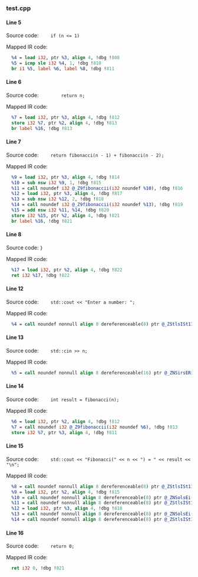 ### test.cpp

#### Line 5
Source code: `    if (n <= 1)`

Mapped IR code:
```llvm
  %4 = load i32, ptr %3, align 4, !dbg !808
  %5 = icmp sle i32 %4, 1, !dbg !810
  br i1 %5, label %6, label %8, !dbg !811
```

#### Line 6
Source code: `        return n;`

Mapped IR code:
```llvm
  %7 = load i32, ptr %3, align 4, !dbg !812
  store i32 %7, ptr %2, align 4, !dbg !813
  br label %16, !dbg !813
```

#### Line 7
Source code: `    return fibonacci(n - 1) + fibonacci(n - 2);`

Mapped IR code:
```llvm
  %9 = load i32, ptr %3, align 4, !dbg !814
  %10 = sub nsw i32 %9, 1, !dbg !815
  %11 = call noundef i32 @_Z9fibonaccii(i32 noundef %10), !dbg !816
  %12 = load i32, ptr %3, align 4, !dbg !817
  %13 = sub nsw i32 %12, 2, !dbg !818
  %14 = call noundef i32 @_Z9fibonaccii(i32 noundef %13), !dbg !819
  %15 = add nsw i32 %11, %14, !dbg !820
  store i32 %15, ptr %2, align 4, !dbg !821
  br label %16, !dbg !821
```

#### Line 8
Source code: `}`

Mapped IR code:
```llvm
  %17 = load i32, ptr %2, align 4, !dbg !822
  ret i32 %17, !dbg !822
```

#### Line 12
Source code: `    std::cout << "Enter a number: ";`

Mapped IR code:
```llvm
  %4 = call noundef nonnull align 8 dereferenceable(8) ptr @_ZStlsISt11char_traitsIcEERSt13basic_ostreamIcT_ES5_PKc(ptr noundef nonnull align 8 dereferenceable(8) @_ZSt4cout, ptr noundef @.str), !dbg !808
```

#### Line 13
Source code: `    std::cin >> n;`

Mapped IR code:
```llvm
  %5 = call noundef nonnull align 8 dereferenceable(16) ptr @_ZNSirsERi(ptr noundef nonnull align 8 dereferenceable(16) @_ZSt3cin, ptr noundef nonnull align 4 dereferenceable(4) %2), !dbg !809
```

#### Line 14
Source code: `    int result = fibonacci(n);`

Mapped IR code:
```llvm
  %6 = load i32, ptr %2, align 4, !dbg !812
  %7 = call noundef i32 @_Z9fibonaccii(i32 noundef %6), !dbg !813
  store i32 %7, ptr %3, align 4, !dbg !811
```

#### Line 15
Source code: `    std::cout << "Fibonacci(" << n << ") = " << result << "\n";`

Mapped IR code:
```llvm
  %8 = call noundef nonnull align 8 dereferenceable(8) ptr @_ZStlsISt11char_traitsIcEERSt13basic_ostreamIcT_ES5_PKc(ptr noundef nonnull align 8 dereferenceable(8) @_ZSt4cout, ptr noundef @.str.1), !dbg !814
  %9 = load i32, ptr %2, align 4, !dbg !815
  %10 = call noundef nonnull align 8 dereferenceable(8) ptr @_ZNSolsEi(ptr noundef nonnull align 8 dereferenceable(8) %8, i32 noundef %9), !dbg !816
  %11 = call noundef nonnull align 8 dereferenceable(8) ptr @_ZStlsISt11char_traitsIcEERSt13basic_ostreamIcT_ES5_PKc(ptr noundef nonnull align 8 dereferenceable(8) %10, ptr noundef @.str.2), !dbg !817
  %12 = load i32, ptr %3, align 4, !dbg !818
  %13 = call noundef nonnull align 8 dereferenceable(8) ptr @_ZNSolsEi(ptr noundef nonnull align 8 dereferenceable(8) %11, i32 noundef %12), !dbg !819
  %14 = call noundef nonnull align 8 dereferenceable(8) ptr @_ZStlsISt11char_traitsIcEERSt13basic_ostreamIcT_ES5_PKc(ptr noundef nonnull align 8 dereferenceable(8) %13, ptr noundef @.str.3), !dbg !820
```

#### Line 16
Source code: `    return 0;`

Mapped IR code:
```llvm
  ret i32 0, !dbg !821
```

